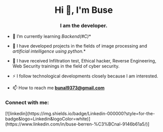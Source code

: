 <h1 align="center">Hi 👋, I'm Buse</h1>
<h3 align="center">I am the developer.</h3>

- 🌱 I’m currently learning *Backend(#C)**
- 🌱 I have developed projects in the fields of image processing and *artificial intelligence using python.**
- 🌱 I have received Infiltration test, Ethical hacker, Reverse Engineering, Web Security trainings in the field of cyber security.
- ⚡ I follow technological developments closely because I am interested.


- 📫 How to reach me **bunal9373@gmail.com**

<h3 align="left">Connect with me:</h3>
<p align="left">
[![linkedin](https://img.shields.io/badge/Linkedin-000000?style=for-the-badge&logo=Linkedin&logoColor=white)](https://www.linkedin.com/in/buse-berren-%C3%BCnal-9146b61a5/)]

<!--
**busolbuse/busolbuse** is a ✨ _special_ ✨ repository because its `README.md` (this file) appears on your GitHub profile.

Here are some ideas to get you started:

- 🔭 HTML ve CSS kulanarak başlangıç-orta düzeyde web sitesi geliştiriyorum.
- 🌱 I’m currently learning ...
- 👯 I’m looking to collaborate on ...
- 🤔 I’m looking for help with ...
- 💬 Ask me about ...
- 📫 How to reach me: ...
-  Pronouns: ...
-  Fun fact: ...
-->
